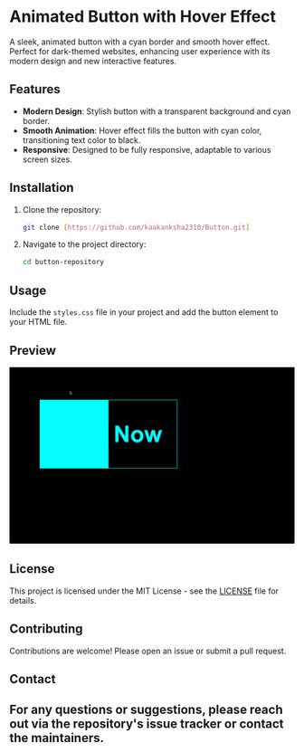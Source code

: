 # Animated Button with Hover Effect

A sleek, animated button with a cyan border and smooth hover effect. Perfect for dark-themed websites, enhancing user experience with its modern design and new interactive features.

## Features

- **Modern Design**: Stylish button with a transparent background and cyan border.
- **Smooth Animation**: Hover effect fills the button with cyan color, transitioning text color to black.
- **Responsive**: Designed to be fully responsive, adaptable to various screen sizes.

## Installation

1. Clone the repository:
    ```bash
    git clone [https://github.com/kaakanksha2310/Button.git]
    ```
2. Navigate to the project directory:
    ```bash
    cd button-repository
    ```

## Usage

Include the `styles.css` file in your project and add the button element to your HTML file.

## Preview

![Animated Button Preview](Img.png)

## License

This project is licensed under the MIT License - see the [LICENSE](LICENSE) file for details.

## Contributing

Contributions are welcome! Please open an issue or submit a pull request.

## Contact

For any questions or suggestions, please reach out via the repository's issue tracker or contact the maintainers.
---

